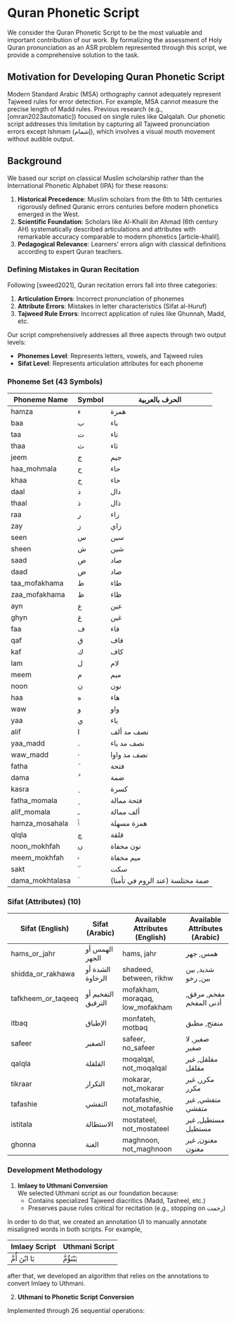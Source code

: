 # Quran Phonetic Script  

We consider the Quran Phonetic Script to be the most valuable and important contribution of our work. By formalizing the assessment of Holy Quran pronunciation as an ASR problem represented through this script, we provide a comprehensive solution to the task.

## Motivation for Developing Quran Phonetic Script  

Modern Standard Arabic (MSA) orthography cannot adequately represent Tajweed rules for error detection. For example, MSA cannot measure the precise length of Madd rules. Previous research (e.g., [omran2023automatic]) focused on single rules like Qalqalah. Our phonetic script addresses this limitation by capturing all Tajweed pronunciation errors except Ishmam (إشمام), which involves a visual mouth movement without audible output.

## Background  

We based our script on classical Muslim scholarship rather than the International Phonetic Alphabet (IPA) for these reasons:

1. **Historical Precedence**: Muslim scholars from the 6th to 14th centuries rigorously defined Quranic errors centuries before modern phonetics emerged in the West.
2. **Scientific Foundation**: Scholars like Al-Khalil ibn Ahmad (6th century AH) systematically described articulations and attributes with remarkable accuracy comparable to modern phonetics [article-khalil].
3. **Pedagogical Relevance**: Learners' errors align with classical definitions according to expert Quran teachers.

### Defining Mistakes in Quran Recitation  

Following [sweed2021], Quran recitation errors fall into three categories:  
1. **Articulation Errors**: Incorrect pronunciation of phonemes  
2. **Attribute Errors**: Mistakes in letter characteristics (Sifat al-Huruf)  
3. **Tajweed Rule Errors**: Incorrect application of rules like Ghunnah, Madd, etc.  

Our script comprehensively addresses all three aspects through two output levels:  
* **Phonemes Level**: Represents letters, vowels, and Tajweed rules  
* **Sifat Level**: Represents articulation attributes for each phoneme  



### Phoneme Set (43 Symbols)  


| Phoneme Name          | Symbol | الحرف  بالعربية                          |
|-----------------------|--------|--------------------------------------|
| hamza                 | ء      | همزة                                 |
| baa                   | ب      | باء                                  |
| taa                   | ت      | تاء                                  |
| thaa                  | ث      | ثاء                                  |
| jeem                  | ج      | جيم                                  |
| haa_mohmala           | ح      | حاء                                  |
| khaa                  | خ      | خاء                                  |
| daal                  | د      | دال                                  |
| thaal                 | ذ      | ذال                                  |
| raa                   | ر      | راء                                  |
| zay                   | ز      | زاي                                  |
| seen                  | س      | سين                                  |
| sheen                 | ش      | شين                                  |
| saad                  | ص      | صاد                                  |
| daad                  | ض      | ضاد                                  |
| taa_mofakhama         | ط      | طاء                                  |
| zaa_mofakhama         | ظ      | ظاء                                  |
| ayn                   | ع      | عين                                  |
| ghyn                  | غ      | غين                                  |
| faa                   | ف      | فاء                                  |
| qaf                   | ق      | قاف                                  |
| kaf                   | ك      | كاف                                  |
| lam                   | ل      | لام                                  |
| meem                  | م      | ميم                                  |
| noon                  | ن      | نون                                  |
| haa                   | ه      | هاء                                  |
| waw                   | و      | واو                                  |
| yaa                   | ي      | ياء                                  |
| alif                  | ا      | نصف مد ألف                                  |
| yaa_madd              | ۦ       | نصف مد ياء
| waw_madd              | ۥ       | نصف مد واوا
| fatha                 | َ       | فتحة                                 |
| dama                  | ُ       | ضمة                                 |
| kasra                 | ِ       | كسرة                                 |
| fatha_momala          | ۪       | فتحة ممالة 
| alif_momala           | ـ       | ألف ممالة
| hamza_mosahala        | ٲ       | همزة مسهلة                           |
| qlqla                 | ڇ       | قلقة                                 |
| noon_mokhfah          | ں       | نون مخفاة                            |
| meem_mokhfah          | ۾       | ميم مخفاة                            |
| sakt                  | ۜ       | سكت                                  |
| dama_mokhtalasa       | ؙ       | ضمة مختلسة (عند الروم في تأمنا)

### Sifat (Attributes) (10)

| Sifat (English)        | Sifat (Arabic)       | Available Attributes (English)          | Available Attributes (Arabic)       |
|------------------------|----------------------|----------------------------------------|-------------------------------------|
| hams_or_jahr         | الهمس أو الجهر     | hams, jahr                           | همس, جهر                          |
| shidda_or_rakhawa    | الشدة أو الرخاوة  | shadeed, between, rikhw              | شديد, بين بين, رخو                     |
| tafkheem_or_taqeeq   | التفخيم أو الترقيق | mofakham, moraqaq, low_mofakham                    | مفخم, مرقق, أدنى المفخم                         |
| itbaq                | الإطباق            | monfateh, motbaq                     | منفتح, مطبق                        |
| safeer               | الصفير             | safeer, no_safeer                    | صفير, لا صفير                      |
| qalqla               | القلقلة            | moqalqal, not_moqalqal               | مقلقل, غير مقلقل                   |
| tikraar              | التكرار            | mokarar, not_mokarar                 | مكرر, غير مكرر                     |
| tafashie             | التفشي             | motafashie, not_motafashie           | متفشي, غير متفشي                   |
| istitala             | الاستطالة          | mostateel, not_mostateel             | مستطيل, غير مستطيل                 |
| ghonna               | الغنة              | maghnoon, not_maghnoon               | مغنون, غير مغنون                   |



### Development Methodology  

1. **Imlaey to Uthmani Conversion**  
   We selected Uthmani script as our foundation because:  
   - Contains specialized Tajweed diacritics (Madd, Tasheel, etc.)  
   - Preserves pause rules critical for recitation (e.g., stopping on رحمت)  

In order to do that, we created an annotation UI to manually annotate misaligned words in both scripts. For example,

| Imlaey Script | Uthmani Script |
| -- | -- |
| يَا ابْنَ أُمَّ| يَبْنَؤُمَّ|

after that, we developed an algorithm that relies on the annotations to convert Imlaey to Uthmani. 

2. **Uthmani to Phonetic Script Conversion**  

Implemented through 26 sequential operations:  

